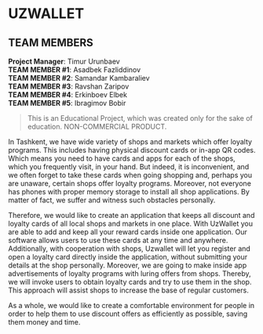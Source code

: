 UZWALLET
=================
TEAM MEMBERS
-----------------

**Project Manager**: Timur Urunbaev<br>
**TEAM MEMBER #1**: Asadbek Fazliddinov<br>
**TEAM MEMBER #2**: Samandar Kambaraliev<br>
**TEAM MEMBER #3**: Ravshan Zaripov<br>
**TEAM MEMBER #4**: Erkinboev Elbek<br>
**TEAM MEMBER #5**: Ibragimov Bobir<br>

> This is an Educational Project, which was created only for the sake of education. NON-COMMERCIAL PRODUCT.

In Tashkent, we have wide variety of shops and markets which offer loyalty programs. This includes having physical discount cards or in-app QR codes. Which means you need to have cards and apps for each of the shops, which you frequently visit, in your hand. But indeed, it is inconvenient, and we often forget to take these cards when going shopping and, perhaps you are unaware, certain shops offer loyalty programs. Moreover, not everyone has phones with proper memory storage to install all shop applications. By matter of fact, we suffer and witness such obstacles personally.

Therefore, we would like to create an application that keeps all discount and loyalty cards of all local shops and markets in one place. With UzWallet you are able to add and keep all your reward cards inside one application. Our software allows users to use these cards at any time and anywhere. Additionally, with cooperation with shops, Uzwallet will let you register and open a loyalty card directly inside the application, without submitting your details at the shop personally. Moreover, we are going to make inside app advertisements of loyalty programs with luring offers from shops. Thereby, we will invoke users to obtain loyalty cards and try to use them in the shop. This approach will assist shops to increase the base of regular customers.

As a whole, we would like to create a comfortable environment for people in order to help them to use discount offers as efficiently as possible, saving them money and time.
